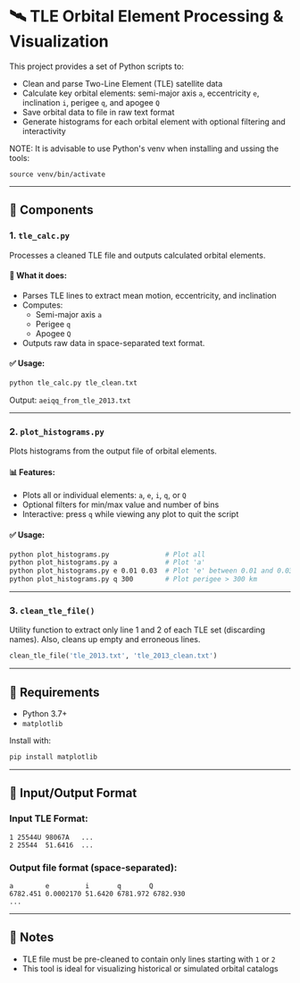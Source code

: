 # 🛰️ TLE Orbital Element Processing & Visualization

This project provides a set of Python scripts to:
- Clean and parse Two-Line Element (TLE) satellite data
- Calculate key orbital elements: semi-major axis `a`, eccentricity `e`, inclination `i`, perigee `q`, and apogee `Q`
- Save orbital data to file in raw text format
- Generate histograms for each orbital element with optional filtering and interactivity

NOTE:
It is advisable to use Python's venv when installing and ussing the tools:
```
source venv/bin/activate
```
---

## 📂 Components

### 1. `tle_calc.py`
Processes a cleaned TLE file and outputs calculated orbital elements.

#### 🧮 What it does:
- Parses TLE lines to extract mean motion, eccentricity, and inclination
- Computes:
  - Semi-major axis `a`
  - Perigee `q`
  - Apogee `Q`
- Outputs raw data in space-separated text format.

#### ✅ Usage:
```bash
python tle_calc.py tle_clean.txt
```
Output: `aeiqq_from_tle_2013.txt`

---

### 2. `plot_histograms.py`
Plots histograms from the output file of orbital elements.

#### 📊 Features:
- Plots all or individual elements: `a`, `e`, `i`, `q`, or `Q`
- Optional filters for min/max value and number of bins
- Interactive: press `q` while viewing any plot to quit the script

#### ✅ Usage:
```bash
python plot_histograms.py              # Plot all
python plot_histograms.py a            # Plot 'a'
python plot_histograms.py e 0.01 0.03  # Plot 'e' between 0.01 and 0.03
python plot_histograms.py q 300        # Plot perigee > 300 km
```

---

### 3. `clean_tle_file()`
Utility function to extract only line 1 and 2 of each TLE set (discarding names). Also, cleans up empty and erroneous lines.

```python
clean_tle_file('tle_2013.txt', 'tle_2013_clean.txt')
```

---

## 🔧 Requirements

- Python 3.7+
- `matplotlib`

Install with:

```bash
pip install matplotlib
```

---

## 📁 Input/Output Format

### Input TLE Format:
```
1 25544U 98067A   ...
2 25544  51.6416  ...
```

### Output file format (space-separated):
```
a        e         i       q       Q
6782.451 0.0002170 51.6420 6781.972 6782.930
...
```

---

## 📌 Notes
- TLE file must be pre-cleaned to contain only lines starting with `1` or `2`
- This tool is ideal for visualizing historical or simulated orbital catalogs

